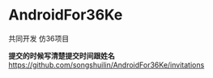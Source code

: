 # AndroidFor36Ke
共同开发   仿36项目


**提交的时候写清楚提交时间跟姓名**
https://github.com/songshuilin/AndroidFor36Ke/invitations
